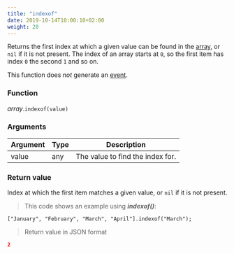 ```yaml
---
title: "indexof"
date: 2019-10-14T10:00:10+02:00
weight: 20
---
```


Returns the first index at which a given value can be found in the [array](../../data-types/array-type), or `nil` if it is not present.
The index of an array starts at `0`, so the first item has index `0` the second `1` and so on.

This function does *not* generate an [event](../../events).

### Function
*array*.`indexof(value)`

### Arguments
Argument | Type | Description
-------- | ---- | -----------
value | any | The value to find the index for.

### Return value
Index at which the first item matches a given value, or `nil` if it is not present.

> This code shows an example using ***indexof()***:

```thingsdb,json_response
["January", "February", "March", "April"].indexof("March");
```

> Return value in JSON format

```json
2
```
